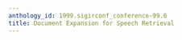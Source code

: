 ```yaml
---
anthology_id: 1999.sigirconf_conference-99.6
title: Document Expansion for Speech Retrieval
---
```

